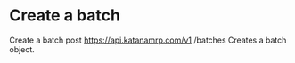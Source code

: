 # Create a batch

Create a batch post https://api.katanamrp.com/v1 /batches Creates a batch object.
